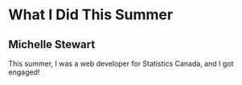 # What I Did This Summer
## Michelle Stewart

This summer, I was a web developer for Statistics Canada, and I got engaged!